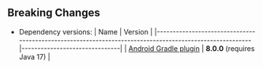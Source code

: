 [//]: # (This file will be used for the release notes on GitHub when publishing.)
[//]: # (Types of changes: `Added` `Changed` `Deprecated` `Removed` `Fixed` `Security`)
[//]: # (Example:)
[//]: # (## Added)
[//]: # ( - New payment method)
[//]: # (## Changed)
[//]: # ( - DropIn service's package changed from `com.adyen.dropin` to `com.adyen.dropin.services`)
[//]: # ( # Deprecated)
[//]: # ( - Configurations public constructor are deprecated, please use each Configuration's builder to make a Configuration object)

## Breaking Changes
- Dependency versions:
  | Name                                                                                                   | Version                       |
  |--------------------------------------------------------------------------------------------------------|-------------------------------|
  | [Android Gradle plugin](https://developer.android.com/build/releases/gradle-plugin)                    | **8.0.0** (requires Java 17)  |
